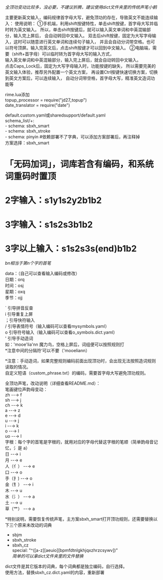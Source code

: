 *全顶功变动比较多，没必要，不建议折腾，建议使用dict文件夹里的传统声笔小鹤*   

主要更新英文输入，编码规律首字母大写，避免顶功的存在，导致英文不能连续输入： 
使用说明： 
  ①手机端，利用shift按键特性，单击shift按键，首字母大写并临时转为英文输入。 
    所以，单击shift按键后，就可以输入英文单词和中英混输部分，输入完上屏后， 
    会自动转回中文输入。 
    双击后shift按键，固定为大写字母输入，这时可以随意进行英文单词和连续句子输入， 
    并且会自动分词带空格。也可以符号顶屏。输入完英文后，点击shift按键才可以回到中文输入。 
  ②电脑端，需要（shift+首字母）可以临时转为首字母大写的输入方式，  
    输入英文单词和中英混输部分，输入完上屏后，就会自动转回中文输入。   
    点击Caps_Lock后，固定为大写字母输入时，功能按键的缺失， 
    所以需要完美的英文输入体验，推荐另外配置一个英文方案， 
    再设置Ctrl按键快速切换方案，切换到英文方案后，可以连续输入， 
    自动分词带空格，首字母大写，精准英文造词功能等 
    
rime.lua添加  
  topup_processor = require("jd27_topup")  
  date_translator = require("date")  
  
default.custom.yaml或sharedsupport/default.yaml  
  schema_list/+:  
    - schema: sbxh_smart  
    - schema: sbxh_stroke  
    - schema: pinyin   #依赖部署不了字典，可以添加方案部署后，再注释掉  
方案选择：sbxh_smart  

# 「无码加词」，词库若含有编码，和系统词重码时置顶  
# 2字输入：s1y1s2y2b1b2  
# 3字输入：s1s2s3b1b2  
# 3字以上输入：s1s2s3s(end)b1b2  
*bn相当于第n个字的首笔*  

data：（自己可以查看输入编码或修改）  
日期：orq  
时间：osj  
星期：oxq  
季节：ojj  

` 引导拼音反查  
i 引导重复上屏  
；引导快符输入  
/ 引导表情符号（输入编码可以查看mysymbols.yaml）  
o 引导符号输入（输入编码可以查看o_symbols.dict.yaml）  
' 引导手动造词  
如：'mooe'lia'nn	魔力鸟，空格上屏后，词组便可以按照规则打  
*注意中间的分隔符‘可以不要（'mooeliann）  

*注意：手动造词，如果完整规则编码前面出现顶功时，会出现无法按照造词规则读取的情况。  
      自定义短语（custom_phrase.txt）的编码，需要首字母大写避免顶功规则。 

全顶功声笔，改动说明（详细查看README.md）：  
笔画键位声韵母变动：  
	zh	  --→	  f  
	sh	  --→	  j  
	ch	  --→	  k  
	a	  --→	  z  
	e	  --→	  d  
	u	  --→	  j  
	i	  --→	  k  
	o	  --→	  l  
	uo	  --→	  l  
字根：每个字的首笔是字根的，就用对应的字母代替这字根的笔顺（简单韵母音记忆，氵是 a）  
	日		--→	  i  
	月		--→	  e  
	人（亻）	--→	  e  
	口		--→	  o  
	手（扌)	--→	  o  
	金（钅）	--→	  i  
	木		--→	  u  
	水（氵）	--→	  a  
	土		--→	  u  
	草（艹）	--→	  a  
	
*特别说明，需要恢复传统声笔，主方案sbxh_smart打开顶功规则，还需要替换以下三个原来未改动的词典  
  - sbjm  
  - sbxh_stroke  
  - sbxh_cz  
special: "^([a-z][aeuio][bpmfdtnlgkhjqxzhrzcsywv])"  
*简单的可以拿dict文件夹里的文件替换*  

dict文件是其它版本的词典，每个词典都是独立编码，自行选择。  
使用方法，替换sbxh_cz.dict.yaml的内容，重新部署  
